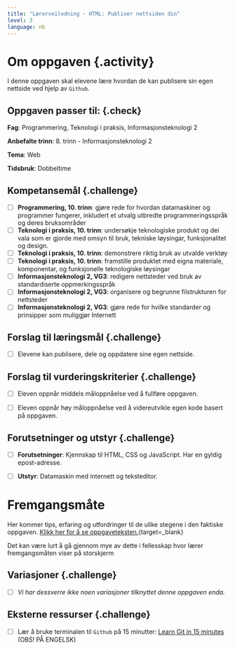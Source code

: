 ```yaml
---
title: "Lærerveiledning - HTML: Publiser nettsiden din"
level: 3
language: nb
---
```


# Om oppgaven {.activity}
I denne oppgaven skal elevene lære hvordan de kan publisere sin egen nettside ved hjelp av `Github`.


## Oppgaven passer til: {.check}
 __Fag__: Programmering, Teknologi i praksis, Informasjonsteknologi 2

__Anbefalte trinn__: 8. trinn - Informasjonsteknologi 2

__Tema__: Web

__Tidsbruk__: Dobbeltime


## Kompetansemål {.challenge}
- [ ] __Programmering, 10. trinn__: gjøre rede for hvordan datamaskiner og programmer fungerer, inkludert et utvalg utbredte programmeringsspråk og deres bruksområder
- [ ]  __Teknologi i praksis, 10. trinn__: undersøkje teknologiske produkt og dei vala som er gjorde med omsyn til bruk, tekniske løysingar, funksjonalitet og design.
- [ ] __Teknologi i praksis, 10. trinn__: demonstrere riktig bruk av utvalde verktøy
- [ ] __Teknologi i praksis, 10. trinn__: framstille produktet med eigna materiale, komponentar, og funksjonelle teknologiske løysingar
- [ ] __Informasjonsteknologi 2, VG3__: redigere nettsteder ved bruk av standardiserte oppmerkingsspråk
- [ ] __Informasjonsteknologi 2, VG3__: organisere og begrunne filstrukturen for nettsteder
- [ ] __Informasjonsteknologi 2, VG3__: gjøre rede for hvilke standarder og prinsipper som muliggjør Internett

## Forslag til læringsmål {.challenge}

- [ ]  Elevene kan publisere, dele og oppdatere sine egen nettside.


## Forslag til vurderingskriterier {.challenge}

- [ ] Eleven oppnår middels måloppnåelse ved å fullføre oppgaven.
- [ ] Eleven oppnår høy måloppnåelse ved å videreutvikle egen kode basert på oppgaven.


## Forutsetninger og utstyr {.challenge}
- [ ]  __Forutsetninger__: Kjennskap til HTML, CSS og JavaScript. Har en gyldig epost-adresse.

- [ ]  __Utstyr__: Datamaskin med internett og teksteditor.


# Fremgangsmåte
Her kommer tips, erfaring og utfordringer til de ulike stegene i den faktiske oppgaven. [Klikk her for å se oppgaveteksten.](../publiser/publiser.html){target=_blank}

Det kan være lurt å gå gjennom mye av dette i fellesskap hvor lærer fremgangsmåten viser på storskjerm

## Variasjoner {.challenge}
- [ ]  _Vi har dessverre ikke noen variasjoner tilknyttet denne oppgaven enda._

## Eksterne ressurser {.challenge}
- [ ] Lær å bruke terminalen til `Github` på 15 minutter: [Learn Git in 15 minutes](https://try.github.io/levels/1/challenges/1) (OBS! PÅ ENGELSK)
